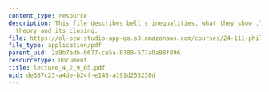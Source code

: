 ```yaml
---
content_type: resource
description: This file describes bell's inequalities, what they show ,loophole in
  theory and its closing.
file: https://ol-ocw-studio-app-qa.s3.amazonaws.com/courses/24-111-philosophy-of-quantum-mechanics-spring-2005/de387c23a4deb24fe146a191d255238d_lecture_4_2_9_05.pdf
file_type: application/pdf
parent_uid: 2a9b7adb-0677-ce5a-8788-577a0a98f896
resourcetype: Document
title: lecture_4_2_9_05.pdf
uid: de387c23-a4de-b24f-e146-a191d255238d
---
```

